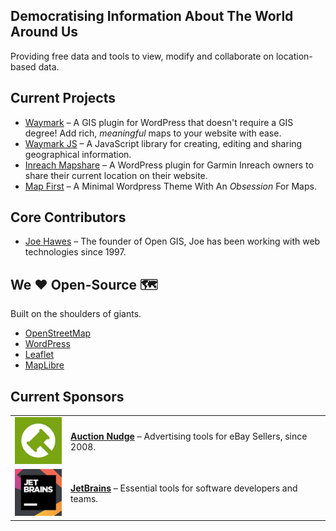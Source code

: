 ## Democratising Information About The World Around Us

Providing free data and tools to view, modify and collaborate on location-based data.

## Current Projects

- [Waymark](https://github.com/OpenGIS/Waymark) &ndash; A GIS plugin for WordPress that doesn't require a GIS degree! Add rich, _meaningful_ maps to your website with ease.
- [Waymark JS](https://github.com/OpenGIS/Waymark-JS) &ndash; A JavaScript library for creating, editing and sharing geographical information.
- [Inreach Mapshare](https://github.com/OpenGIS/Inreach-Mapshare) &ndash; A WordPress plugin for Garmin Inreach owners to share their current location on their website.
- [Map First](https://github.com/OpenGIS/Map-First) &ndash; A Minimal Wordpress Theme With An _Obsession_ For Maps.

## Core Contributors

- [Joe Hawes](https://www.morehawes.ca/) &ndash; The founder of Open GIS, Joe has been working with web technologies since 1997.

## We ❤️ Open-Source 🗺

Built on the shoulders of giants.

- [OpenStreetMap](http://www.openstreetmap.org/)
- [WordPress](https://www.wordpress.org/)
- [Leaflet](https://leafletjs.com/)
- [MapLibre](https://maplibre.org/)

## Current Sponsors

|                                                       |                                                                                                            |
| ----------------------------------------------------- | ---------------------------------------------------------------------------------------------------------- |
| ![Auction Nudge](../profile/img/sponsor-logo-auctionnudge.png) | **[Auction Nudge](https://www.auctionnudge.com/)** &ndash; Advertising tools for eBay Sellers, since 2008. |
| ![JetBrains](../profile/img/sponsor-logo-jetbrains.png)        | **[JetBrains](https://www.jetbrains.com/)** &ndash; Essential tools for software developers and teams.     |
